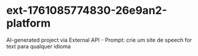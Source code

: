 # ext-1761085774830-26e9an2-platform
AI-generated project via External API - Prompt: crie um site de speech for text para qualquer idioma
